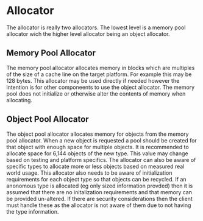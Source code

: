 # Allocator
The allocator is really two allocators. The lowest level is a memory pool allocator wich the higher level allocator being an object allocator.

## Memory Pool Allocator
The memory pool allocator allocates memory in blocks which are multiples of the size of a cache line on the target platform. For example this may be 128 bytes. This allocator may be used directly if needed however the intention is for other componeents to use the object allocator. The memory pool does not initialize or otherwise alter the contents of memory when allocating. 

## Object Pool Allocator
The object pool allocator allocates memory for objects from the memory pool allocator. When a new object is requested a pool should be created for that object with enough space for multiple objects. It is recommended to allocate space for 6,144 objects of the new type. This value may change based on testing and platform specifics. The allocator can also be aware of specific types to allocate more or less objects based on measured real world usage. This allocator also needs to be aware of initialization requirements for each object type so that objects can be recycled. If an anonomous type is allocated (eg only sized information provded) then it is assumed that there are no initalization requirements and that memory can be provided un-altered. If there are security considerations then the client must handle these as the allocator is not aware of them due to not having the type information.
